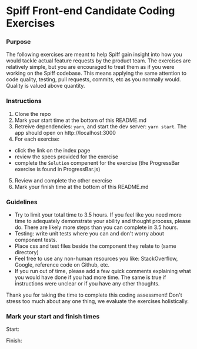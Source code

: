# Spiff Front-end Candidate Coding Exercises

### Purpose
The following exercises are meant to help Spiff gain insight into how you would tackle actual feature requests by the product team. The exercises are relatively simple, but you are encouraged to treat them as if you were working on the Spiff codebase. This means applying the same attention to code quality, testing, pull requests, commits, etc as you normally would. Quality is valued above quantity.

### Instructions
1. Clone the repo
2. Mark your start time at the bottom of this README.md
3. Retreive dependencies: `yarn`, and start the dev server: `yarn start`. The app should open on http://localhost:3000
4. For each exercise: 
  - click the link on the index page
  - review the specs provided for the exercise
  - complete the `Solution` compenent for the exercise (the ProgressBar exercise is found in ProgressBar.js)
5. Review and complete the other exercise
6. Mark your finish time at the bottom of this README.md

### Guidelines

- Try to limit your total time to 3.5 hours. If you feel like you need more time to adequately demonstrate your ability and thought process, please do. There are likely more steps than you can complete in 3.5 hours.
- Testing: write unit tests where you can and don't worry about component tests.
- Place css and test files beside the component they relate to (same directory)
- Feel free to use any non-human resources you like: StackOverflow, Google, reference code on Github, etc.
- If you run out of time, please add a few quick comments explaining what you would have done if you had more time. The same is true if instructions were unclear or if you have any other thoughts.

Thank you for taking the time to complete this coding assessment! Don't stress too much about any one thing, we evaluate the exercises holistically.


### Mark your start and finish times

Start:

Finish:
